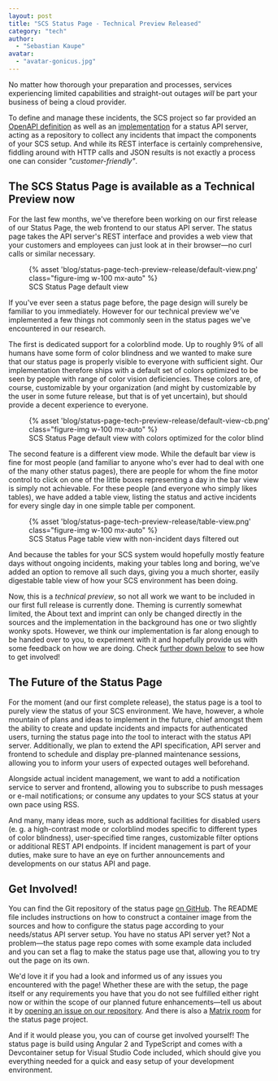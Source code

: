 ```yaml
---
layout: post
title: "SCS Status Page - Technical Preview Released"
category: "tech"
author:
  - "Sebastian Kaupe"
avatar:
  - "avatar-gonicus.jpg"
---
```


No matter how thorough your preparation and processes, services experiencing limited capabilities and straight-out outages *will* be part your business of being a cloud provider.

To define and manage these incidents, the SCS project so far provided an [OpenAPI definition](https://github.com/SovereignCloudStack/status-page-openapi) as well as an [implementation](https://github.com/SovereignCloudStack/status-page-api) for a status API server, acting as a repository to collect any incidents that impact the components of your SCS setup. And while its REST interface is certainly comprehensive, fiddling around with HTTP calls and JSON results is not exactly a process one can consider *"customer-friendly"*.

## The SCS Status Page is available as a Technical Preview now

For the last few months, we've therefore been working on our first release of our Status Page, the web frontend to our status API server. The status page takes the API server's REST interface and provides a web view that your customers and employees can just look at in their browser—no curl calls or similar necessary.

<figure class="figure mx-auto d-block" style="width:100%; max-width: 986px;">
    {% asset 'blog/status-page-tech-preview-release/default-view.png' class="figure-img w-100 mx-auto" %}
    <figcaption>SCS Status Page default view</figcaption>
</figure>

If you've ever seen a status page before, the page design will surely be familiar to you immediately. However for our technical preview we've implemented a few things not commonly seen in the status pages we've encountered in our research.

The first is dedicated support for a colorblind mode. Up to roughly 9% of all humans have some form of color blindness and we wanted to make sure that our status page is properly visible to everyone with sufficient sight. Our implementation therefore ships with a default set of colors optimized to be seen by people with range of color vision deficiencies. These colors are, of course, customizable by your organization (and might by customizable by the user in some future release, but that is of yet uncertain), but should provide a decent experience to everyone.

<figure class="figure mx-auto d-block" style="width:100%; max-width: 986px;">
    {% asset 'blog/status-page-tech-preview-release/default-view-cb.png' class="figure-img w-100 mx-auto" %}
    <figcaption>SCS Status Page default view with colors optimized for the color blind</figcaption>
</figure>

The second feature is a different view mode. While the default bar view is fine for most people (and familiar to anyone who's ever had to deal with one of the many other status pages), there are people for whom the fine motor control to click on one of the little boxes representing a day in the bar view is simply not achievable. For these people (and everyone who simply likes tables), we have added a table view, listing the status and active incidents for every single day in one simple table per component.

<figure class="figure mx-auto d-block" style="width:100%; max-width: 986px;">
    {% asset 'blog/status-page-tech-preview-release/table-view.png' class="figure-img w-100 mx-auto" %}
    <figcaption>SCS Status Page table view with non-incident days filtered out</figcaption>
</figure>

And because the tables for your SCS system would hopefully mostly feature days without ongoing incidents, making your tables long and boring, we've added an option to remove all such days, giving you a much shorter, easily digestable table view of how your SCS environment has been doing.

Now, this is a *technical preview*, so not all work we want to be included in our first full release is currently done. Theming is currently somewhat limited, the About text and imprint can only be changed directly in the sources and the implementation in the background has one or two slightly wonky spots. However, we think our implementation is far along enough to be handed over to you, to experiment with it and hopefully provide us with some feedback on how we are doing. Check [further down below](#get-involved) to see how to get involved!

## The Future of the Status Page

For the moment (and our first complete release), the status page is a tool to purely view the status of your SCS environment. We have, however, a whole mountain of plans and ideas to implement in the future, chief amongst them the ability to create and update incidents and impacts for authenticated users, turning the status page into *the* tool to interact with the status API server. Additionally, we plan to extend the API specification, API server and frontend to schedule and display pre-planned maintenance sessions, allowing you to inform your users of expected outages well beforehand.

Alongside actual incident management, we want to add a notification service to server and frontend, allowing you to subscribe to push messages or e-mail notifications; or consume any updates to your SCS status at your own pace using RSS.

And many, many ideas more, such as additional facilities for disabled users (e. g. a high-contrast mode or colorblind modes specific to different types of color blindness), user-specified time ranges, customizable filter options or additional REST API endpoints. If incident management is part of your duties, make sure to have an eye on further announcements and developments on our status API and page.

## Get Involved!

You can find the Git repository of the status page [on GitHub](https://github.com/SovereignCloudStack/status-page-web). The README file includes instructions on how to construct a container image from the sources and how to configure the status page according to your needs/status API server setup. You have no status API server yet? Not a problem—the status page repo comes with some example data included and you can set a flag to make the status page use that, allowing you to try out the page on its own.

We'd love it if you had a look and informed us of any issues you encountered with the page! Whether these are with the setup, the page itself or any requirements you have that you do not see fulfilled either right now or within the scope of our planned future enhancements—tell us about it by [opening an issue on our repository](https://github.com/SovereignCloudStack/status-page-web/issues/new). And there is also a [Matrix room](https://matrix.to/#/#scs-status-page-app:matrix.org) for the status page project.

And if it would please you, you can of course get involved yourself! The status page is build using Angular 2 and TypeScript and comes with a Devcontainer setup for Visual Studio Code included, which should give you everything needed for a quick and easy setup of your development environment.